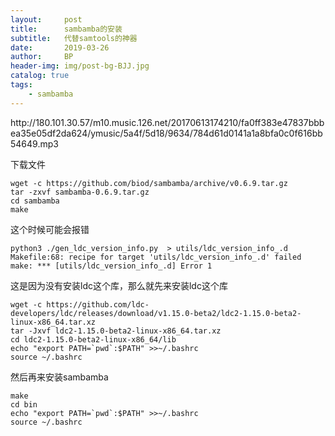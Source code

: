```yaml
---
layout:     post
title:      sambamba的安装
subtitle:   代替samtools的神器
date:       2019-03-26
author:     BP
header-img: img/post-bg-BJJ.jpg
catalog: true
tags:
    - sambamba
---
```

<p>http://180.101.30.57/m10.music.126.net/20170613174210/fa0ff383e47837bbbea35e05df2da624/ymusic/5a4f/5d18/9634/784d61d0141a1a8bfa0c0f616bb54649.mp3</p>

下载文件
```
wget -c https://github.com/biod/sambamba/archive/v0.6.9.tar.gz
tar -zxvf sambamba-0.6.9.tar.gz
cd sambamba
make
```
这个时候可能会报错
```
python3 ./gen_ldc_version_info.py  > utils/ldc_version_info_.d
Makefile:68: recipe for target 'utils/ldc_version_info_.d' failed
make: *** [utils/ldc_version_info_.d] Error 1
```
这是因为没有安装ldc这个库，那么就先来安装ldc这个库
```
wget -c https://github.com/ldc-developers/ldc/releases/download/v1.15.0-beta2/ldc2-1.15.0-beta2-linux-x86_64.tar.xz
tar -Jxvf ldc2-1.15.0-beta2-linux-x86_64.tar.xz
cd ldc2-1.15.0-beta2-linux-x86_64/lib
echo "export PATH=`pwd`:$PATH" >>~/.bashrc
source ~/.bashrc
```
然后再来安装sambamba
```
make
cd bin
echo "export PATH=`pwd`:$PATH" >>~/.bashrc
source ~/.bashrc
```
